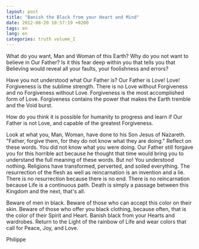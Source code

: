 ```yaml
---
layout: post
title: "Banish the Black from your Heart and Mind"
date: 2012-08-20 10:57:19 +0200
tags: en
lang: en
categories: truth volume_I
---
```

What do you want, Man and Woman of this Earth? Why do you not want to believe in Our Father? Is it this fear deep within you that tells you that Believing would reveal all your faults, your foolishness and errors?

Have you not understood what Our Father is? Our Father is Love! Love! Forgiveness is the sublime strength. There is no Love without Forgiveness and no Forgiveness without Love. Forgiveness is the most accomplished form of Love. Forgiveness contains the power that makes the Earth tremble and the Void burst.

How do you think it is possible for humanity to progress and learn if Our Father is not Love, and capable of the greatest Forgiveness.

Look at what you, Man, Woman, have done to his Son Jesus of Nazareth. "Father, forgive them, for they do not know what they are doing." Reflect on these words. You did not know what you were doing. Our Father still forgave you for this horrible act because he thought that time would bring you to understand the full meaning of these words. But no! You understood nothing. Religions have transformed, perverted, and soiled everything. The resurrection of the flesh as well as reincarnation is an invention and a lie. There is no resurrection because there is no end. There is no reincarnation because Life is a continuous path. Death is simply a passage between this Kingdom and the next, that's all.

Beware of men in black. Beware of those who can accept this color on their skin. Beware of those who offer you black clothing, because often, that is the color of their Spirit and Heart. Banish black from your Hearts and wardrobes. Return to the Light of the rainbow of Life and wear colors that call for Peace, Joy, and Love.

Philippe

<!-- 
This work is licensed under a Creative Commons Attribution-NonCommercial 4.0 International License.
-->